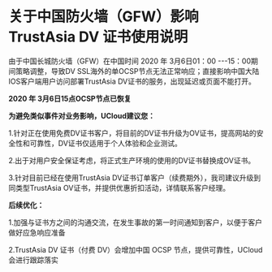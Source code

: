 # 关于中国防火墙（GFW）影响 TrustAsia DV 证书使用说明

由于中国长城防火墙（GFW）在中国时间 2020 年 3月6日01：00 ---15：00期间策略调整，导致DV SSL海外的单OCSP节点无法正常响应；直接影响中国大陆IOS客户端用户访问部署TrustAsia DV证书的服务，出现延迟或页面不能打开。


**2020 年 3月6日15点OCSP节点已恢复**


**为避免类似事件对业务影响，UCloud建议您：**


1.针对正在使用免费DV证书客户，将目前的DV证书升级为OV证书，提高网站的安全性和可靠性，DV证书仅适用于个人体验和企业测试。

2.出于对用户安全保证考虑，将正式生产环境的使用的DV证书替换成OV证书。

3.针对目前已经在使用TrustAsia DV证书订单客户（续费期外），我司建议升级到同类型TrustAsia OV证书，并提供优惠折扣活动，详情联系客户经理。


**后续优化：**


1.加强与证书方之间的沟通交流，在发生事故的第一时间通知到客户，以便于客户做好应急响应准备


2.TrustAsia DV 证书（付费 DV）会增加中国 OCSP 节点，提供可靠性，UCloud会进行跟踪落实
